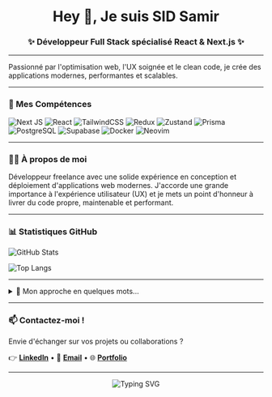 <h1 align="center">Hey 👋, Je suis SID Samir</h1>
<h3 align="center">✨ Développeur Full Stack spécialisé React & Next.js ✨</h3>

---

Passionné par l'optimisation web, l'UX soignée et le clean code, je crée des applications modernes, performantes et scalables.

---

### 🚀 Mes Compétences

<p align="center">

![Next JS](https://img.shields.io/badge/Next.js-000000?style=for-the-badge&logo=next.js&logoColor=white)
![React](https://img.shields.io/badge/React-20232A?style=for-the-badge&logo=react&logoColor=61DAFB)
![TailwindCSS](https://img.shields.io/badge/Tailwind_CSS-38B2AC?style=for-the-badge&logo=tailwind-css&logoColor=white)
![Redux](https://img.shields.io/badge/Redux-764ABC?style=for-the-badge&logo=redux&logoColor=white)
![Zustand](https://img.shields.io/badge/Zustand-FBEB3B?style=for-the-badge&logo=javascript&logoColor=black)
![Prisma](https://img.shields.io/badge/Prisma-2D3748?style=for-the-badge&logo=prisma&logoColor=white)
![PostgreSQL](https://img.shields.io/badge/PostgreSQL-316192?style=for-the-badge&logo=postgresql&logoColor=white)
![Supabase](https://img.shields.io/badge/Supabase-3ECF8E?style=for-the-badge&logo=supabase&logoColor=white)
![Docker](https://img.shields.io/badge/Docker-2496ED?style=for-the-badge&logo=docker&logoColor=white)
![Neovim](https://img.shields.io/badge/Neovim-57A143?style=for-the-badge&logo=neovim&logoColor=white)

</p>

---

### 🙋‍♂️ À propos de moi

Développeur freelance avec une solide expérience en conception et déploiement d'applications web modernes. J'accorde une grande importance à l'expérience utilisateur (UX) et je mets un point d'honneur à livrer du code propre, maintenable et performant.

---

### 📊 Statistiques GitHub

<p align="center">

![GitHub Stats](https://github-readme-stats.vercel.app/api?username=sidsamir&show_icons=true&theme=react)

![Top Langs](https://github-readme-stats.vercel.app/api/top-langs/?username=sidsamir&layout=compact&theme=react)

</p>

---

<details>
  <summary>🎯 Mon approche en quelques mots...</summary>

- 🔥 Focus sur la qualité, la clarté du code et la performance
- 💡 Toujours curieux, en veille technologique constante
- 🎨 Créatif avec une sensibilité particulière à l’UX/UI
- 🤝 Esprit collaboratif, ouvert à l'échange et au partage

</details>

---

### 📫 Contactez-moi !

Envie d'échanger sur vos projets ou collaborations ?

👉 [**LinkedIn**](https://www.linkedin.com/in/sid-samir-developpeur/) • 📧 [**Email**](mailto:samirsid.pro@gmail.com) • 🌐 [**Portfolio**](https://www.sidsamir.fr/)

---

<p align="center">
  <img src="https://readme-typing-svg.herokuapp.com?font=Fira+Code&size=22&pause=1000&color=38B2AC&center=true&vCenter=true&width=435&lines=Merci+d'avoir+visité+mon+profil!+🤗" alt="Typing SVG" />
</p>

